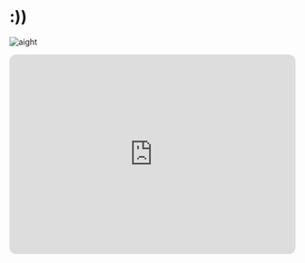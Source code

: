 # :))
![aight](https://media.tenor.com/-iiMZcIHkE8AAAAC/sad-emoji.gif)
<iframe style="border-radius:12px" src="https://open.spotify.com/embed/track/3CWq0pAKKTWb0K4yiglDc4?utm_source=generator" width="100%" height="352" frameBorder="0" allowfullscreen="" allow="autoplay; clipboard-write; encrypted-media; fullscreen; picture-in-picture" loading="lazy"></iframe>
